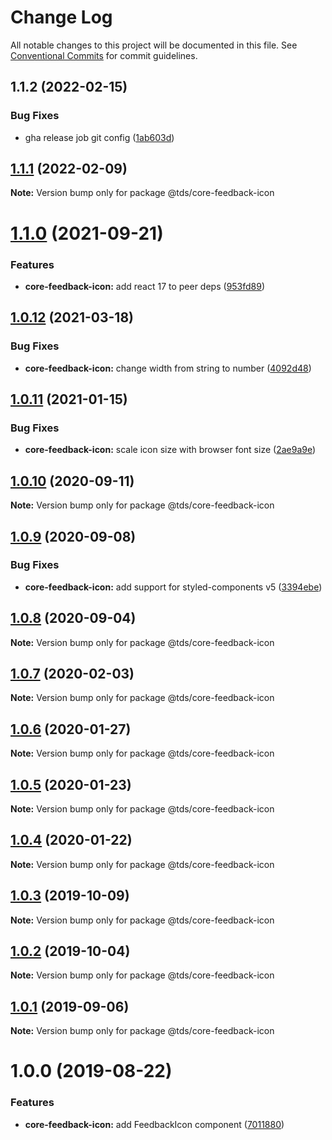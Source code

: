 # Change Log

All notable changes to this project will be documented in this file.
See [Conventional Commits](https://conventionalcommits.org) for commit guidelines.

## 1.1.2 (2022-02-15)


### Bug Fixes

* gha release job git config ([1ab603d](https://github.com/telus/tds-core/commit/1ab603d68c36219b0711fc353bc2515b64712ca9))





## [1.1.1](https://github.com/telus/tds-core/compare/@tds/core-feedback-icon@1.1.0...@tds/core-feedback-icon@1.1.1) (2022-02-09)

**Note:** Version bump only for package @tds/core-feedback-icon





# [1.1.0](https://github.com/telus/tds-core/compare/@tds/core-feedback-icon@1.0.12...@tds/core-feedback-icon@1.1.0) (2021-09-21)


### Features

* **core-feedback-icon:** add react 17 to peer deps ([953fd89](https://github.com/telus/tds-core/commit/953fd89c79cc749a591fb64ac8c5a0d5d1a459b7))





## [1.0.12](https://github.com/telus/tds-core/compare/@tds/core-feedback-icon@1.0.11...@tds/core-feedback-icon@1.0.12) (2021-03-18)


### Bug Fixes

* **core-feedback-icon:** change width from string to number ([4092d48](https://github.com/telus/tds-core/commit/4092d48370d33c84f2d8b368f4a5d7dd15daa1ff))





## [1.0.11](https://github.com/telus/tds-core/compare/@tds/core-feedback-icon@1.0.10...@tds/core-feedback-icon@1.0.11) (2021-01-15)


### Bug Fixes

* **core-feedback-icon:** scale icon size with browser font size ([2ae9a9e](https://github.com/telus/tds-core/commit/2ae9a9ef3ae963bfdfdd0e8c3e2dc980cb763c43))





## [1.0.10](https://github.com/telus/tds-core/compare/@tds/core-feedback-icon@1.0.9...@tds/core-feedback-icon@1.0.10) (2020-09-11)

**Note:** Version bump only for package @tds/core-feedback-icon





## [1.0.9](https://github.com/telus/tds-core/compare/@tds/core-feedback-icon@1.0.8...@tds/core-feedback-icon@1.0.9) (2020-09-08)


### Bug Fixes

* **core-feedback-icon:** add support for styled-components v5 ([3394ebe](https://github.com/telus/tds-core/commit/3394ebeac40b3138c09ef9ab7a89849a386fee42))





## [1.0.8](https://github.com/telus/tds-core/compare/@tds/core-feedback-icon@1.0.7...@tds/core-feedback-icon@1.0.8) (2020-09-04)

**Note:** Version bump only for package @tds/core-feedback-icon





## [1.0.7](https://github.com/telus/tds-core/compare/@tds/core-feedback-icon@1.0.6...@tds/core-feedback-icon@1.0.7) (2020-02-03)

**Note:** Version bump only for package @tds/core-feedback-icon





## [1.0.6](https://github.com/telus/tds-core/compare/@tds/core-feedback-icon@1.0.5...@tds/core-feedback-icon@1.0.6) (2020-01-27)

**Note:** Version bump only for package @tds/core-feedback-icon





## [1.0.5](https://github.com/telus/tds-core/compare/@tds/core-feedback-icon@1.0.4...@tds/core-feedback-icon@1.0.5) (2020-01-23)

**Note:** Version bump only for package @tds/core-feedback-icon





## [1.0.4](https://github.com/telus/tds-core/compare/@tds/core-feedback-icon@1.0.3...@tds/core-feedback-icon@1.0.4) (2020-01-22)

**Note:** Version bump only for package @tds/core-feedback-icon





## [1.0.3](https://github.com/telus/tds-core/compare/@tds/core-feedback-icon@1.0.2...@tds/core-feedback-icon@1.0.3) (2019-10-09)

**Note:** Version bump only for package @tds/core-feedback-icon





## [1.0.2](https://github.com/telus/tds-core/compare/@tds/core-feedback-icon@1.0.1...@tds/core-feedback-icon@1.0.2) (2019-10-04)

**Note:** Version bump only for package @tds/core-feedback-icon





## [1.0.1](https://github.com/telus/tds-core/compare/@tds/core-feedback-icon@1.0.0...@tds/core-feedback-icon@1.0.1) (2019-09-06)

**Note:** Version bump only for package @tds/core-feedback-icon





# 1.0.0 (2019-08-22)


### Features

* **core-feedback-icon:** add FeedbackIcon component ([7011880](https://github.com/telus/tds-core/commit/7011880))
